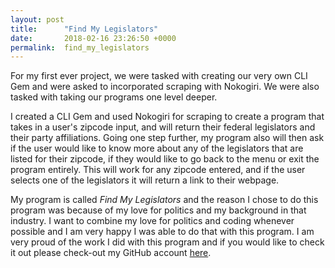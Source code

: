 ```yaml
---
layout: post
title:      "Find My Legislators"
date:       2018-02-16 23:26:50 +0000
permalink:  find_my_legislators
---
```




For my first ever project,  we were tasked with creating our very own CLI Gem and were asked to incorporated scraping with Nokogiri. We were also tasked with taking our programs one level deeper. 

I created a CLI Gem and used Nokogiri for scraping to create a program that takes in a user's zipcode input, and will return their federal legislators and their party affiliations. Going one step further, my program also will then ask if the user would like to know more about any of the legislators that are listed for their zipcode, if they would like to go back to the menu or exit the program entirely. This will work for any zipcode entered, and if the user selects one of the legislators it will return a link to their webpage. 

My program is called *Find My Legislators* and the reason I chose to do this program was because of my love for politics and my background in that industry. I want to combine my love for politics and coding whenever possible and I am very happy I was able to do that with this program. I am very proud of the work I did with this program and if you would like to check it out please check-out my GitHub account [here](https://github.com/clairaly/Find_My_Legislators). 



